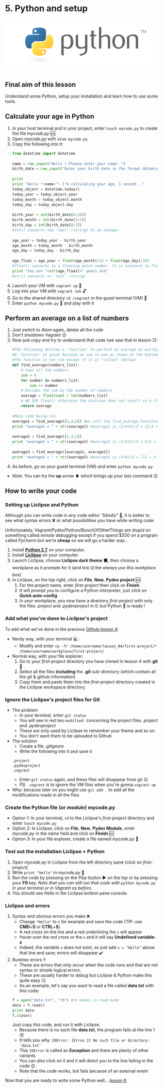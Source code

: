 # 5. Python and setup

[![Python][python_image]][python_link]

## Final aim of this lesson
Understand some Python, setup your installation and learn how to use some tools.

## Calculate your age in Python
1. In your host terminal and in your project, enter `touch mycode.py` to create the file *mycode.py* :new:
2. Open *mycode.py* with `atom mycode.py`
3. Copy the following into it:
   ```python
   from datetime import datetime
   
   name = raw_input("Hello ! Please enter your name: ")
   birth_date = raw_input("Enter your birth date in the format dd/mm/yyyy: ")
   
   print
   print "Hello "+name+"! I'm calculating your age, 1 second..."
   today_object = datetime.today()
   today_year = today_object.year
   today_month = today_object.month
   today_day = today_object.day
   
   birth_year = int(birth_date[6:10])
   birth_month = int(birth_date[3:5])
   birth_day = int(birth_date[0:2])
   #int() converts the 'text' (string) to an integer
   
   age_year = today_year - birth_year
   age_month = today_month - birth_month
   age_day = today_day - birth_day
   
   age_float = age_year + float(age_month)/12 + float(age_day)/365
   #float() converts to a floating point number. It is necesary to floating point divisions !
   print "You are "+str(age_float)+" years old"
   #str() converts to 'text' (string)
   ```
3. Launch your VM with `vagrant up` :rocket:
4. Log into your VM with `vagrant ssh` :unlock:
5. Go to the shared directory `cd /vagrant` in the guest terminal (VM) :file_folder:
6. Enter `python mycode.py` :snake: and play with it

## Perform an average on a list of numbers
1. Just switch to *Atom* again, delete all the code
2. Don't shutdown Vagrant :wink:
3. Now just copy and try to understand that code (we saw that in lesson 2):
   ```python
   #The following defines a 'function' to perform an average on multiple numbers
   #A 'function' is great because we can re-use as shown at the bottom of the code
   #The function is not ran except if it is "called" (below)
   def find_average(numbers_list):
       # Sums all the numbers
       sum = 0
       for number in numbers_list:
           sum += number
       # Divides the sum by the number of numbers
       average = float(sum) / len(numbers_list)
       # WE USE float() otherwise the division does not result in a floating number
       return average

   #Main code being run
   average1 = find_average([2,4,6]) #we call the find_average function !
   print "average1 = " + str(average1) #average1 is (2+4+6)/3 = 12/3 = 4

   average2 = find_average([1,3,5])
   print "average2 = " + str(average2) #average2 is (1+3+5)/3 = 9/3 = 3

   average3 = find_average([average1, average2])
   print "average3 = " + str(average3) #average3 is (3+4)/2 = 7/2 = 3.5
   ```
4. As before, go on your guest terminal (VM) and enter `python mycode.py`
- *Note*: You can try the **up** arrow :arrow_up: which brings up your last command :wink:

## How to write your code

### Setting up Liclipse and Python

Although you can write code in any code editor *"blindly"* :see_no_evil:, 
it is better to see what syntax errors :x: or what possibilities you have while writing code.

Unfortunately, Vagrant/Pydev/Python/BunchOfOtherThings are stupid on something called *remote debugging*
except if you spend $200 on a program called *Pycharm* but we're **cheap** so we will go a harder way...

1. Install [**Python 2.7**][python_link] on your computer.
2. Install [**Liclipse**][liclipse_link] on your computer.
3. Launch Liclipse, choose **Liclipse dark theme** :black_large_square:,
   then choose a workplace as it prompts for it (and tick :ballot_box_with_check:
   the *always use this workplace* box)
4. In Liclipse, on the top right, click on **File**, **New**, **Pydev project** :new:
	1. For the project name, enter *first-project* then click on **Finish**
	2. It will prompt you to configure a Python *interpreter*, just click on **Quick auto-config**
	3. In your workplace, you now have a directory *first-project* with only the files *.project* and *.pydevproject* in it; but Python :snake: is ready !

### Add what you've done to *Liclipse*'s project
To add what we've done in the previous [Github lesson 4][lesson_04]:
- Nerdy way, with your terminal :computer: :
	- Modify and enter `cp -fr /home/username/lesson_04/first-project/* /home/username/workplace/first-project/`
- Normal way, with your file explorer:
	1. Go to your *first-project* directory you have cloned in lesson 4 with **git** :open_file_folder:
	2. Select all the files **including** the **.git** sub-directory (which contain all the git & github information)
	3. Copy them and paste them into the *first-project* directory created in the Liclipse workspace directory.

### Ignore the Liclipse's project files for Git
- The problem
    - In your terminal, enter `git status`
    - You will see in red two `modified:` concerning the project files *.project* and *.pydevproject*
    - These are only used by Liclipse to remember your theme and so on.
    - You don't want them to be uploaded to Github
- The solution
    - Create a file *.gitignore*
    - Write the following into it and save it
    ```
    .project
    .pydevproject
    .vagrant
    ```
    - Enter `git status` again, and these files will disappear from git :wink:
    - *PS*: `.vagrant` is to ignore the VM files when you're gonna `vagrant up`
- Why: because later on you might use `git add .` to add all the modifications made in all the files

### Create the Python file (or *module*) mycode.py
- Option 1: In your terminal, `cd` to the Liclipse's *first-project* directory and enter `touch mycode.py`
- Option 2: In Liclipse, click on **File**, **New**, **Pydev Module**, enter *mycode.py* in the name field and click on **Finish** :new:
- Option 3: In your file explorer, create a file named *mycode.py* :page_with_curl:

### Test out the installation Liclipse + Python
1. Open *mycode.py* in Liclipse from the left directory pane (click on *first-project*)
2. Write `print "Hello"` in *mycode.py* :dolphin:
3. Run the code by pressing on the *Play* button :arrow_forward: on the top or by pressing your **F9** key. 
  *Note that you can still run that code with `python mycode.py` in your terminal or in Vagrant as before.*
4. You should see *Hello* in the Liclipse bottom pane console.

### Liclipse and errors
1. Syntax and obvious errors you make :x:
    - Change `"Hello"` to `x` for example and save the code (TIP: use **CMD**+**S** or **CTRL**+**S**)
	- A *red cross* on the line and a red underlining the `x` will appear
	- Hover over the *red cross* or the `x` and it will say **Undefined variable: x**
	- Indeed, the variable `x` does not exist, so just add `x = "Hello"` above that line and save; errors will disappear :heavy_check_mark:
2. Runtime errors :bangbang:
	- These are errors that only occur when the code runs and that are not syntax or simple logical errors.
	- These are usually harder to *debug* but Liclipse & Python make this quite easy :smirk:
	- As an example, let's say you want to read a file called **data.txt** with this code:
    ```python
    f = open("data.txt", "rb") #rb means in read mode
    data = f.read()
    print data
    f.close()
    ```
    Just copy this code, and run it with Liclipse.
    - Because there is no such file **data.txt**, the program fails at the line 1 :disappointed:
    - It tells you why: `IOError: [Errno 2] No such file or directory: 'data.txt'`
    - This `IOError` is called an **Exception** and there are plenty of other variants
    - You can also click on it and it will direct you to the line failing in the code :wink:
    - Note that the code works, but fails because of an external event
    
Now that you are ready to write some Python well... [lesson 6][lesson_06]


[python_image]: /internals/icons/python.png
[python_link]: https://www.python.org/downloads/release/python-2713/
[liclipse_link]: https://www.liclipse.com/download.html
[lesson_04]: /04.%20Github
[lesson_06]: /06.%20Python%20and%20your%20first%20code